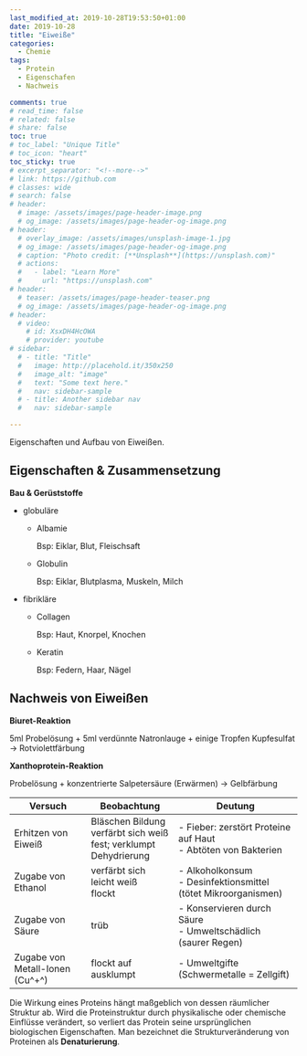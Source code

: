 ```yaml
---
last_modified_at: 2019-10-28T19:53:50+01:00
date: 2019-10-28
title: "Eiweiße"
categories:
  - Chemie
tags:
  - Protein
  - Eigenschafen
  - Nachweis

comments: true
# read_time: false
# related: false
# share: false
toc: true
# toc_label: "Unique Title"
# toc_icon: "heart"
toc_sticky: true
# excerpt_separator: "<!--more-->"
# link: https://github.com
# classes: wide
# search: false
# header:
  # image: /assets/images/page-header-image.png
  # og_image: /assets/images/page-header-og-image.png
# header:
  # overlay_image: /assets/images/unsplash-image-1.jpg
  # og_image: /assets/images/page-header-og-image.png
  # caption: "Photo credit: [**Unsplash**](https://unsplash.com)"
  # actions:
  #   - label: "Learn More"
  #     url: "https://unsplash.com"
# header:
  # teaser: /assets/images/page-header-teaser.png
  # og_image: /assets/images/page-header-og-image.png
# header:
  # video:
    # id: XsxDH4HcOWA
    # provider: youtube
# sidebar:
  # - title: "Title"
  #   image: http://placehold.it/350x250
  #   image_alt: "image"
  #   text: "Some text here."
  #   nav: sidebar-sample
  # - title: Another sidebar nav
  #   nav: sidebar-sample

---
```


Eigenschaften und Aufbau von Eiweißen.

## Eigenschaften & Zusammensetzung

**Bau & Gerüststoffe**

- globuläre

  - Albamie

    Bsp: Eiklar, Blut, Fleischsaft

  - Globulin

    Bsp: Eiklar, Blutplasma, Muskeln, Milch

- fibrikläre

  - Collagen

    Bsp: Haut, Knorpel, Knochen

  - Keratin

    Bsp: Federn, Haar, Nägel



## Nachweis von Eiweißen

**Biuret-Reaktion**

5ml Probelösung +  5ml verdünnte Natronlauge + einige Tropfen Kupfesulfat -> Rotviolettfärbung



**Xanthoprotein-Reaktion**

Probelösung + konzentrierte Salpetersäure (Erwärmen) -> Gelbfärbung



| Versuch                         | Beobachtung                                                  | Deutung                                                      |
| ------------------------------- | ------------------------------------------------------------ | ------------------------------------------------------------ |
| Erhitzen von Eiweiß             | Bläschen Bildung<br />verfärbt sich weiß<br/>fest; verklumpt Dehydrierung | - Fieber: zerstört Proteine auf Haut<br />- Abtöten von Bakterien |
| Zugabe von Ethanol              | verfärbt sich leicht weiß<br />flockt                        | - Alkoholkonsum<br />- Desinfektionsmittel (tötet Mikroorganismen) |
| Zugabe von Säure                | trüb                                                         | - Konservieren durch Säure<br />- Umweltschädlich (saurer Regen) |
| Zugabe von Metall-Ionen (Cu^+^) | flockt auf<br />ausklumpt                                    | - Umweltgifte (Schwermetalle = Zellgift)                     |

Die Wirkung eines Proteins hängt maßgeblich von dessen räumlicher Struktur ab.  Wird die Proteinstruktur durch physikalische oder chemische Einflüsse verändert, so verliert das Protein seine ursprünglichen biologischen Eigenschaften. Man bezeichnet die Strukturveränderung von Proteinen als **Denaturierung**.
